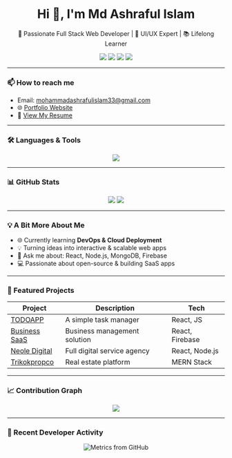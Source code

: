 <h1 align="center">Hi 👋, I'm Md Ashraful Islam</h1>

<p align="center">
  🚀 Passionate Full Stack Web Developer | 🎨 UI/UX Expert | 📚 Lifelong Learner
</p>

<p align="center">
  <a href="#"><img src="https://img.shields.io/badge/LinkedIn-0077B5?style=for-the-badge&logo=linkedin&logoColor=white"/></a>
  <a href="#"><img src="https://img.shields.io/badge/Behance-1769FF?style=for-the-badge&logo=behance&logoColor=white"/></a>
  <a href="#"><img src="https://img.shields.io/badge/YouTube-FF0000?style=for-the-badge&logo=youtube&logoColor=white"/></a>
  <a href="#"><img src="https://img.shields.io/badge/Instagram-E4405F?style=for-the-badge&logo=instagram&logoColor=white"/></a>
</p>

---

### 📫 How to reach me
- Email: [mohammadashrafulislam33@gmail.com](mailto:mohammadashrafulislam33@gmail.com)
- 🌐 [Portfolio Website](https://iridescent-moxie-6caad5.netlify.app/)
- 📝 [View My Resume](https://drive.google.com/file/d/14xd3plnaldrabWQPzQJtEiH8I8aAAXI1/view?usp=sharing)

---

### 🛠️ Languages & Tools
<p align="center">
  <img src="https://skillicons.dev/icons?i=js,ts,react,next,nodejs,express,mongodb,figma,tailwind,bootstrap,html,css,redux,vscode,git,github,vercel,firebase" />
</p>

---

### 📊 GitHub Stats
<p align="center">
  <img src="https://github-readme-stats.vercel.app/api?username=mohammadashrafulislam1&show_icons=true&theme=radical" />
  <img src="https://github-readme-stats.vercel.app/api/top-langs/?username=mohammadashrafulislam1&layout=compact&theme=radical" />
</p>

---

### 💡 A Bit More About Me

- 🌐 Currently learning **DevOps & Cloud Deployment**
- 💡 Turning ideas into interactive & scalable web apps
- 💬 Ask me about: React, Node.js, MongoDB, Firebase
- 💻 Passionate about open-source & building SaaS apps

---

### 📌 Featured Projects

| Project | Description | Tech |
|--------|-------------|------|
| [TODOAPP](#) | A simple task manager | React, JS |
| [Business SaaS](#) | Business management solution | React, Firebase |
| [Neole Digital](#) | Full digital service agency | React, Node.js |
| [Trikokpropco](#) | Real estate platform | MERN Stack |

---

### 📈 Contribution Graph
<p align="center">
  <img src="https://github-readme-activity-graph.vercel.app/graph?username=mohammadashrafulislam1&theme=react-dark" />
</p>

---

### 🧠 Recent Developer Activity

<p align="center">
  <img src="https://github.com/mohammadashrafulislam1/mohammadashrafulislam1/blob/main/github-metrics.svg" alt="Metrics from GitHub" />
</p>

